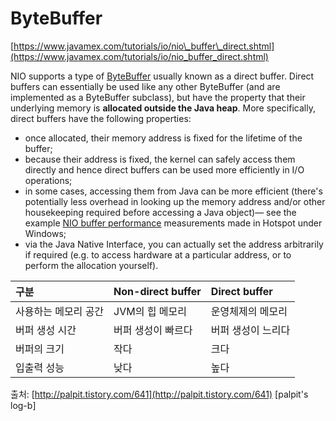 # ByteBuffer



[https://www.javamex.com/tutorials/io/nio\_buffer\_direct.shtml](https://www.javamex.com/tutorials/io/nio_buffer_direct.shtml)

NIO supports a type of [ByteBuffer](https://www.javamex.com/tutorials/io/nio_buffers.shtml) usually known as a direct buffer. Direct buffers can essentially be used like any other ByteBuffer \(and are implemented as a ByteBuffer subclass\), but have the property that their underlying memory is **allocated outside the Java heap**. More specifically, direct buffers have the following properties:

* once allocated, their memory address is fixed for the lifetime of the buffer;
* because their address is fixed, the kernel can safely access them directly and hence direct buffers can be used more efficiently in I/O operations;
* in some cases, accessing them from Java can be more efficient \(there's potentially less overhead in looking up the memory address and/or other housekeeping required before accessing a Java object\)— see the example [NIO buffer performance](https://www.javamex.com/tutorials/io/nio_buffer_performance.shtml) measurements made in Hotspot under Windows;
* via the Java Native Interface, you can actually set the address arbitrarily if required \(e.g. to access hardware at a particular address, or to perform the allocation yourself\).



| 구분  |  Non-direct buffer |  Direct buffer  |
| :--- | :--- | :--- |
|   사용하는 메모리 공간  |   JVM의 힙 메모리  |   운영체제의 메모리  |
|   버퍼 생성 시간  |   버퍼 생성이 빠르다  |   버퍼 생성이 느리다  |
|   버퍼의 크기  |   작다  |   크다  |
|   입출력 성능  |   낮다  |   높다  |

  
  
출처: [http://palpit.tistory.com/641](http://palpit.tistory.com/641) \[palpit's log-b\]

